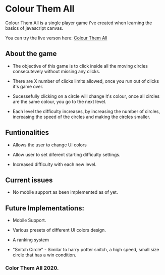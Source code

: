# Colour Them All

Colour Them All is a single player game i've created when learning the basics of javascript canvas.

You can try the live verson here: [Colour Them All](https://upbeat-hopper-d62a44.netlify.app/https://www.example.com)

## About the game

* The objective of this game is to click inside all the moving circles consecutevely without missing any clicks.

* There are X number of clicks limits allowed, once you run out of clicks it's game over.

* Sucessefully clicking on a circle will change it's colour, once all circles are the same colour, you go to the next level.

* Each level the difficulty increases, by increasing the number of circles, increasing the speed of the circles and making the circles smaller.

## Funtionalities

* Allows the user to change UI colors

* Allow user to set diferent starting difficulty settings.

* Increased difficulty with each new level.

## Current issues

* No mobile support as been implemented as of yet.

## Future Implementations:

* Mobile Support.

* Various presets of different UI colors design.

* A ranking system

* "Snitch Circle" - Similar to harry potter snitch, a high speed, small size circle that has a win condition.

### Color Them All 2020.
